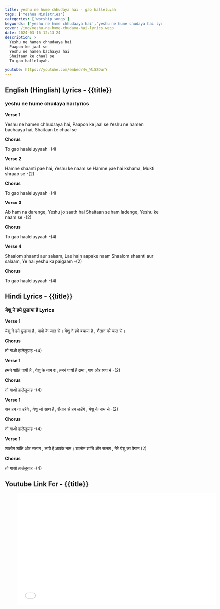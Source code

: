 ```yaml
---
title: yeshu ne hume chhudaya hai - gao halleluyah
tags: ['Yeshua Ministries']
categories: ['worship songs']
keywords: ['yeshu ne hume chhudaaya hai','yeshu ne hume chudaya hai lyrics','gao halleluyah Lyrics','yeshu ne hamen chhudaaya hai Lyrics','Christian worship music']
cover: /img/yeshu-ne-hume-chudaya-hai-lyrics.webp
date: 2024-03-16 12:13:24
description: >
  Yeshu ne hamen chhudaaya hai
  Paapon ke jaal se
  Yeshu ne hamen bachaaya hai
  Shaitaan ke chaal se
  To gao halleluyah.

youtube: https://youtube.com/embed/4v_WiS2DurY
---
```

## English (Hinglish) Lyrics - {{title}}
### **yeshu ne hume chudaya hai lyrics**
**Verse 1**

Yeshu ne hamen chhudaaya hai, Paapon ke jaal se
Yeshu ne hamen bachaaya hai, Shaitaan ke chaal se 

**Chorus**

To gao haaleluyyaah -(4)

**Verse 2**

Hamne shaanti pae hai, Yeshu ke naam se
Hamne pae hai kshama, Mukti shraap se -(2)

**Chorus**

To gao haaleluyyaah -(4)

**Verse 3**

Ab ham na darenge, Yeshu jo saath hai
Shaitaan se ham ladenge, Yeshu ke naam se -(2)

**Chorus**

To gao haaleluyyaah -(4)

**Verse 4**

Shaalom shaanti aur salaam, Lae hain aapake naam
Shaalom shaanti aur salaam, Ye hai yeshu ka paigaam -(2)

**Chorus**

To gao haaleluyyaah -(4)

## Hindi Lyrics - {{title}}
### **येशु ने हमे छुड़ाया है Lyrics**
**Verse 1**

येशु ने हमे छुड़ाया है , पापो के जाल से।
येशु ने हमे बचाया है , शैतान की चाल से।

**Chorus**

तो गाओ हालेलुयाह -(4)

**Verse 1**

हमने शांति पायी है , येशु के नाम से ,
हमने पायी है क्षमा , पाप और श्राप से -(2)

**Chorus**

तो गाओ हालेलुयाह -(4)

**Verse 1**

अब हम ना डरेंगे , येशु जो साथ है ,
शैतान से हम लड़ेंगे , येशु के नाम से -(2)

**Chorus**

तो गाओ हालेलुयाह -(4)

**Verse 1**

शालोम शांति और सलाम , लाये है आपके नाम।
शालोम शांति और सलाम , मेरे येशु का पैगाम (2)

**Chorus**

तो गाओ हालेलुयाह -(4)

## Youtube Link For - {{title}}
<figure class="image is-16by9">
<iframe class="has-ratio" width="640" height="360"
src="{{youtube}}"
frameborder="0" allow="accelerometer; autoplay; clipboard-write; encrypted-media; gyroscope;" allowfullscreen></iframe>
</figure>
